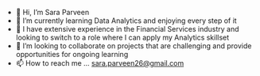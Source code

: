 - 👋 Hi, I’m Sara Parveen
- 👀 I’m currently learning Data Analytics and enjoying every step of it
- 🌱 I have extensive experience in the Financial Services industry and looking to switch to a role where I can apply my Analytics skillset
- 💞️ I’m looking to collaborate on projects that are challenging and provide opportunities for ongoing learning
- 📫 How to reach me ... sara.parveen26@gmail.com

<!---
saraparveen26/saraparveen26 is a ✨ special ✨ repository because its `README.md` (this file) appears on your GitHub profile.
You can click the Preview link to take a look at your changes.
--->
